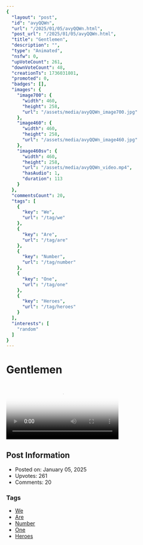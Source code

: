 ```yaml
---
{
  "layout": "post",
  "id": "avyQQWn",
  "url": "/2025/01/05/avyQQWn.html",
  "post_url": "/2025/01/05/avyQQWn.html",
  "title": "Gentlemen",
  "description": "",
  "type": "Animated",
  "nsfw": 0,
  "upVoteCount": 261,
  "downVoteCount": 48,
  "creationTs": 1736031801,
  "promoted": 0,
  "badges": [],
  "images": {
    "image700": {
      "width": 460,
      "height": 258,
      "url": "/assets/media/avyQQWn_image700.jpg"
    },
    "image460": {
      "width": 460,
      "height": 258,
      "url": "/assets/media/avyQQWn_image460.jpg"
    },
    "image460sv": {
      "width": 460,
      "height": 258,
      "url": "/assets/media/avyQQWn_video.mp4",
      "hasAudio": 1,
      "duration": 113
    }
  },
  "commentsCount": 20,
  "tags": [
    {
      "key": "We",
      "url": "/tag/we"
    },
    {
      "key": "Are",
      "url": "/tag/are"
    },
    {
      "key": "Number",
      "url": "/tag/number"
    },
    {
      "key": "One",
      "url": "/tag/one"
    },
    {
      "key": "Heroes",
      "url": "/tag/heroes"
    }
  ],
  "interests": [
    "random"
  ]
}
---
```


# Gentlemen

<video controls playsinline loop poster="/assets/media/avyQQWn_image460.jpg">
  <source src="/assets/media/avyQQWn_video.mp4" type="video/mp4">
  Your browser does not support the video tag.
</video>

## Post Information

- Posted on: January 05, 2025
- Upvotes: 261
- Comments: 20

### Tags

- [We](/tag/We)
- [Are](/tag/Are)
- [Number](/tag/Number)
- [One](/tag/One)
- [Heroes](/tag/Heroes)
